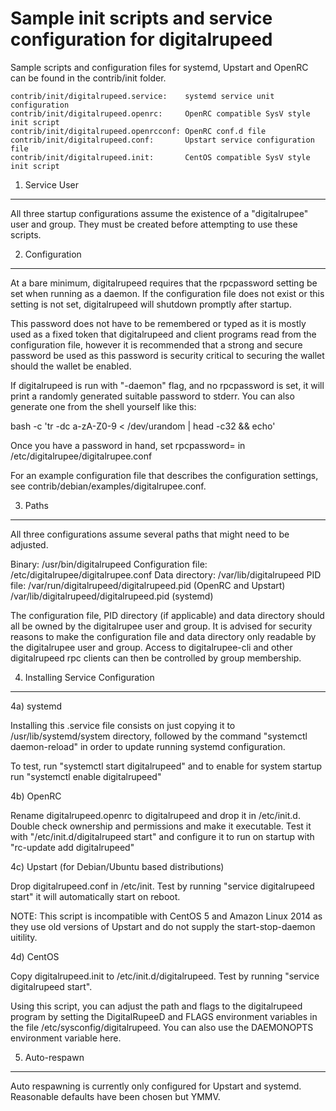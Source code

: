 Sample init scripts and service configuration for digitalrupeed
==========================================================

Sample scripts and configuration files for systemd, Upstart and OpenRC
can be found in the contrib/init folder.

    contrib/init/digitalrupeed.service:    systemd service unit configuration
    contrib/init/digitalrupeed.openrc:     OpenRC compatible SysV style init script
    contrib/init/digitalrupeed.openrcconf: OpenRC conf.d file
    contrib/init/digitalrupeed.conf:       Upstart service configuration file
    contrib/init/digitalrupeed.init:       CentOS compatible SysV style init script

1. Service User
---------------------------------

All three startup configurations assume the existence of a "digitalrupee" user
and group.  They must be created before attempting to use these scripts.

2. Configuration
---------------------------------

At a bare minimum, digitalrupeed requires that the rpcpassword setting be set
when running as a daemon.  If the configuration file does not exist or this
setting is not set, digitalrupeed will shutdown promptly after startup.

This password does not have to be remembered or typed as it is mostly used
as a fixed token that digitalrupeed and client programs read from the configuration
file, however it is recommended that a strong and secure password be used
as this password is security critical to securing the wallet should the
wallet be enabled.

If digitalrupeed is run with "-daemon" flag, and no rpcpassword is set, it will
print a randomly generated suitable password to stderr.  You can also
generate one from the shell yourself like this:

bash -c 'tr -dc a-zA-Z0-9 < /dev/urandom | head -c32 && echo'

Once you have a password in hand, set rpcpassword= in /etc/digitalrupee/digitalrupee.conf

For an example configuration file that describes the configuration settings,
see contrib/debian/examples/digitalrupee.conf.

3. Paths
---------------------------------

All three configurations assume several paths that might need to be adjusted.

Binary:              /usr/bin/digitalrupeed
Configuration file:  /etc/digitalrupee/digitalrupee.conf
Data directory:      /var/lib/digitalrupeed
PID file:            /var/run/digitalrupeed/digitalrupeed.pid (OpenRC and Upstart)
                     /var/lib/digitalrupeed/digitalrupeed.pid (systemd)

The configuration file, PID directory (if applicable) and data directory
should all be owned by the digitalrupee user and group.  It is advised for security
reasons to make the configuration file and data directory only readable by the
digitalrupee user and group.  Access to digitalrupee-cli and other digitalrupeed rpc clients
can then be controlled by group membership.

4. Installing Service Configuration
-----------------------------------

4a) systemd

Installing this .service file consists on just copying it to
/usr/lib/systemd/system directory, followed by the command
"systemctl daemon-reload" in order to update running systemd configuration.

To test, run "systemctl start digitalrupeed" and to enable for system startup run
"systemctl enable digitalrupeed"

4b) OpenRC

Rename digitalrupeed.openrc to digitalrupeed and drop it in /etc/init.d.  Double
check ownership and permissions and make it executable.  Test it with
"/etc/init.d/digitalrupeed start" and configure it to run on startup with
"rc-update add digitalrupeed"

4c) Upstart (for Debian/Ubuntu based distributions)

Drop digitalrupeed.conf in /etc/init.  Test by running "service digitalrupeed start"
it will automatically start on reboot.

NOTE: This script is incompatible with CentOS 5 and Amazon Linux 2014 as they
use old versions of Upstart and do not supply the start-stop-daemon uitility.

4d) CentOS

Copy digitalrupeed.init to /etc/init.d/digitalrupeed. Test by running "service digitalrupeed start".

Using this script, you can adjust the path and flags to the digitalrupeed program by
setting the DigitalRupeeD and FLAGS environment variables in the file
/etc/sysconfig/digitalrupeed. You can also use the DAEMONOPTS environment variable here.

5. Auto-respawn
-----------------------------------

Auto respawning is currently only configured for Upstart and systemd.
Reasonable defaults have been chosen but YMMV.
